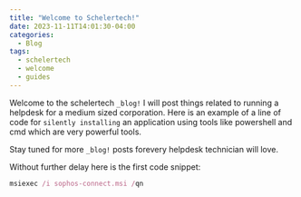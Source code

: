 ```yaml
---
title: "Welcome to Schelertech!"
date: 2023-11-11T14:01:30-04:00
categories:
  - Blog
tags:
  - schelertech
  - welcome
  - guides
---
```


Welcome to the schelertech `_blog!` I will post things related to running a helpdesk for a medium sized corporation. Here is an example of a line of code for `silently installing` an application using tools like powershell and cmd which are very powerful tools.

Stay tuned for more `_blog!` posts forevery helpdesk technician will love.

Without further delay here is the first code snippet:

```ruby
msiexec /i sophos-connect.msi /qn
```